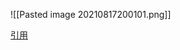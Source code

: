 ![[Pasted image 20210817200101.png]]

[引用](https://blog.csdn.net/u012129558/article/details/80065869)